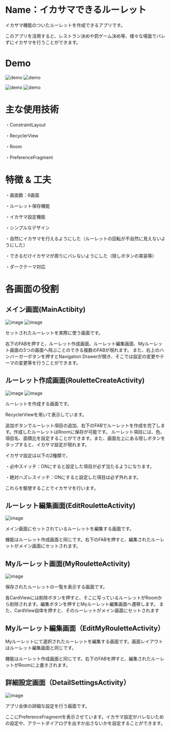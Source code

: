 # Name：イカサマできるルーレット
イカサマ機能のついたルーレットを作成できるアプリです。

このアプリを活用すると、レストラン決めや罰ゲーム決め等、様々な場面でバレずにイカサマを行うことができます。

# Demo
![demo](https://raw.github.com/wiki/kasaiS-2-S-2/Cheat_Roulette/images/main2.gif)
![demo](https://raw.github.com/wiki/kasaiS-2-S-2/Cheat_Roulette/images/roulette_create.gif)

![demo](https://raw.github.com/wiki/kasaiS-2-S-2/Cheat_Roulette/images/myRoulette.gif)
![demo](https://raw.github.com/wiki/kasaiS-2-S-2/Cheat_Roulette/images/dark_mode.gif)

# 主な使用技術
・ConstraintLayout

・RecyclerView

・Room

・PreferenceFragment

# 特徴 & 工夫
・画面数：6画面

・ルーレット保存機能

・イカサマ設定機能

・シンプルなデザイン

・自然にイカサマを行えるようにした（ルーレットの回転が不自然に見えないようにした）

・できるだけイカサマが周りにバレないようにした（隠しボタンの実装等）

・ダークテーマ対応

# 各画面の役割
## メイン画面(MainActibity)
![image](https://raw.github.com/wiki/kasaiS-2-S-2/Cheat_Roulette/images/main.jpg)
![image](https://raw.github.com/wiki/kasaiS-2-S-2/Cheat_Roulette/images/nav_drawer.jpg)

セットされたルーレットを実際に使う画面です。

右下のFABを押すと、ルーレット作成画面、ルーレット編集画面、Myルーレット画面の3つの画面へ飛ぶことのできる複数のFABが現れます。
また、右上のハンバーガーボタンを押すとNavigation Drawerが開き、そこでは設定の変更やテーマの変更等を行うことができます。

## ルーレット作成画面(RouletteCreateActivity)
![image](https://raw.github.com/wiki/kasaiS-2-S-2/Cheat_Roulette/images/roulette_create.jpg)
![image](https://raw.github.com/wiki/kasaiS-2-S-2/Cheat_Roulette/images/cheat.jpg)

ルーレットを作成する画面です。

RecyclerViewを用いて表示しています。

追加ボタンでルーレット項目の追加、右下のFABでルーレットを作成を完了します。作成したルーレットはRoomに保存が可能です。
ルーレット項目には、色、項目名、面積比を設定することができます。また、画面左上にある隠しボタンをタップすると、イカサマ設定が現れます。

イカサマ設定は以下の2種類で、

・必中スイッチ：ONにすると設定した項目が必ず当たるようになります。

・絶対ハズレスイッチ：ONにすると設定した項目は必ず外れます。

これらを駆使することでイカサマを行います。

## ルーレット編集画面(EditRouletteActivity)
![image](https://raw.github.com/wiki/kasaiS-2-S-2/Cheat_Roulette/images/edit_roulette.jpg)

メイン画面にセットされているルーレットを編集する画面です。

機能はルーレット作成画面と同じです。右下のFABを押すと、編集されたルーレットがメイン画面にセットされます。

## Myルーレット画面(MyRouletteActivity)
![image](https://raw.github.com/wiki/kasaiS-2-S-2/Cheat_Roulette/images/myRoulette.jpg)

保存されたルーレットの一覧を表示する画面です。

各CardViewには削除ボタンを押すと、そこに写っているルーレットがRoomから削除されます。編集ボタンを押すとMyルーレット編集画面へ遷移します。
また、CardView自体を押すと、そのルーレットがメイン画面にセットされます

## Myルーレット編集画面（EditMyRouletteActivity）

Myルーレットにて選択されたルーレットを編集する画面です。画面レイアウトはルーレット編集画面と同じです。

機能はルーレット作成画面と同じです。右下のFABを押すと、編集されたルーレットがRoomに上書きされます。

## 詳細設定画面（DetailSettingsActivity）
![image](https://raw.github.com/wiki/kasaiS-2-S-2/Cheat_Roulette/images/detail_setting.jpg)

アプリ全体の詳細な設定を行う画面です。

ここにPreferenceFragmentを表示させています。イカサマ設定がバレないための設定や、アラートダイアログを出すか出さないかを設定することができます。
